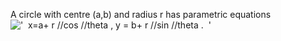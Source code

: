 A circle with centre (a,b) and radius r has parametric equations
!['  x=a+ r //cos //theta , y = b+ r //sin //theta .  '](../dictionary/equation_images/1650.1..png)
